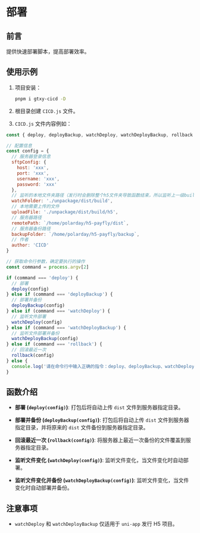 # 部署

## 前言

提供快速部署脚本，提高部署效率。

## 使用示例

1. 项目安装：

   ```bash
   pnpm i gtxy-cicd -D
   ```

2. 根目录创建 `CICD.js` 文件。

3. `CICD.js` 文件内容例如：

```javascript
const { deploy, deployBackup, watchDeploy, watchDeployBackup, rollback } = require('gtxy-cicd')

// 配置信息
const config = {
  // 服务器登录信息
  sftpConfig: {
    host: 'xxx',
    port: 'xxx',
    username: 'xxx',
    password: 'xxx'
  },
  // 监听的本地文件夹路径（发行时会删除整个h5文件夹导致函数结束，所以监听上一级build）
  watchFolder: './unpackage/dist/build',
  // 本地需要上传的文件
  uploadFile: './unpackage/dist/build/h5',
  // 服务器路径
  remotePath: `/home/polarday/h5-payfly/dist`,
  // 服务器备份路径
  backupFolder: `/home/polarday/h5-payfly/backup`,
  // 作者
  author: 'CICD'
}

// 获取命令行参数，确定要执行的操作
const command = process.argv[2]

if (command === 'deploy') {
  // 部署
  deploy(config)
} else if (command === 'deployBackup') {
  // 部署并备份
  deployBackup(config)
} else if (command === 'watchDeploy') {
  // 监听文件部署
  watchDeploy(config)
} else if (command === 'watchDeployBackup') {
  // 监听文件部署并备份
  watchDeployBackup(config)
} else if (command === 'rollback') {
  // 回滚最近一次
  rollback(config)
} else {
  console.log('请在命令行中输入正确的指令：deploy、deployBackup、watchDeploy、watchDeployBackup 或 rollback')
}
```

## 函数介绍

- **部署 (`deploy(config)`)**: 打包后将自动上传 `dist` 文件到服务器指定目录。

- **部署并备份 (`deployBackup(config)`)**: 打包后将自动上传 `dist` 文件到服务器指定目录，并将原来的 `dist` 文件备份到服务器指定目录。

- **回滚最近一次 (`rollback(config)`)**: 将服务器上最近一次备份的文件覆盖到服务器指定目录。

- **监听文件变化 (`watchDeploy(config)`)**: 监听文件变化，当文件变化时自动部署。

- **监听文件变化并备份 (`watchDeployBackup(config)`)**: 监听文件变化，当文件变化时自动部署并备份。

## 注意事项

- `watchDeploy` 和 `watchDeployBackup` 仅适用于 `uni-app` 发行 H5 项目。
